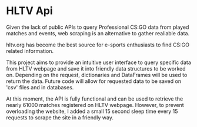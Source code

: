 # HLTV Api

Given the lack of public APIs to query Professional CS:GO data from played matches and events, web scraping is an alternative to gather realiable data. 

hltv.org has become the best source for e-sports enthusiasts to find CS:GO related information.

This project aims to provide an intuitive user interface to query specific data from HLTV webpage and save it into friendly data structures to be worked on. Depending on the request, dictionaries and DataFrames will be used to return the data. Future code will allow for requested data to be saved on 'csv' files and in databases.

At this moment, the API is fully functional and can be used to retrieve the nearly 61000 matches registered on HLTV webpage. However, to prevent overloading the website, I added a small 15 second sleep time every 15 requests to scrape the site in a friendly way.
